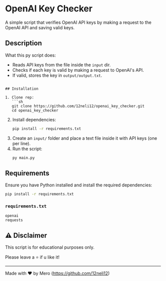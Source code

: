 # OpenAI Key Checker

A simple script that verifies OpenAI API keys by making a request to the OpenAI API and saving valid keys.

## Description
What this py script does:
- Reads API keys from the file inside the `input` dir.
- Checks if each key is valid by making a request to OpenAI's API.
- If valid, stores the key in `output/output.txt`.

```

## Installation

1. Clone rep:
   ```sh
   git clone https://github.com/12neli12/openai_key_checker.git
   cd openai_key_checker
   ```
2. Install dependencies:
   ```sh
   pip install -r requirements.txt
   ```
3. Create an `input/` folder and place a text file inside it with API keys (one per line).
4. Run the script:
   ```sh
   py main.py
   ```

## Requirements
Ensure you have Python installed and install the required dependencies:
```sh
pip install -r requirements.txt
```

### `requirements.txt`
```
openai
requests
```

## ⚠️ Disclaimer
This script is for educational purposes only.

Please leave a ⭐ if u like it!

---
Made with ❤️ by Mero (https://github.com/12neli12)

